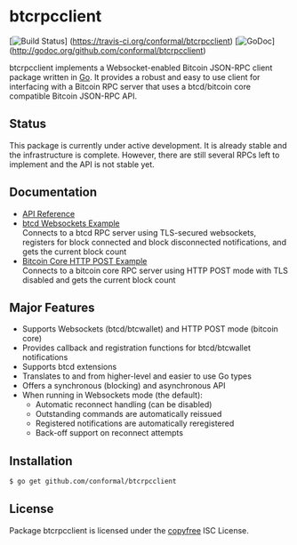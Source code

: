 btcrpcclient
============

[![Build Status](https://travis-ci.org/conformal/btcrpcclient.png?branch=master)]
(https://travis-ci.org/conformal/btcrpcclient)
[![GoDoc](https://godoc.org/github.com/conformal/btcrpcclient?status.png)]
(http://godoc.org/github.com/conformal/btcrpcclient)

btcrpcclient implements a Websocket-enabled Bitcoin JSON-RPC client package
written in [Go](http://golang.org/).  It provides a robust and easy to use
client for interfacing with a Bitcoin RPC server that uses a btcd/bitcoin core
compatible Bitcoin JSON-RPC API.

## Status

This package is currently under active development.  It is already stable and
the infrastructure is complete.  However, there are still several RPCs left to
implement and the API is not stable yet.

## Documentation

* [API Reference](http://godoc.org/github.com/conformal/btcrpcclient)
* [btcd Websockets Example](https://github.com/conformal/btcrpcclient/blob/master/examples/btcdwebsockets)  
  Connects to a btcd RPC server using TLS-secured websockets,
  registers for block connected and block disconnected notifications, and gets
  the current block count
* [Bitcoin Core HTTP POST Example](https://github.com/conformal/btcrpcclient/blob/master/examples/bitcoincorehttp)  
  Connects to a bitcoin core RPC server using HTTP POST mode with TLS disabled
  and gets the current block count

## Major Features

* Supports Websockets (btcd/btcwallet) and HTTP POST mode (bitcoin core)
* Provides callback and registration functions for btcd/btcwallet notifications
* Supports btcd extensions
* Translates to and from higher-level and easier to use Go types
* Offers a synchronous (blocking) and asynchronous API
* When running in Websockets mode (the default):
  * Automatic reconnect handling (can be disabled)
  * Outstanding commands are automatically reissued
  * Registered notifications are automatically reregistered
  * Back-off support on reconnect attempts

## Installation

```bash
$ go get github.com/conformal/btcrpcclient
```

## License

Package btcrpcclient is licensed under the [copyfree](http://copyfree.org) ISC
License.
